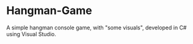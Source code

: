 # Hangman-Game

A simple hangman console game, with "some visuals", developed in C# using Visual Studio.
